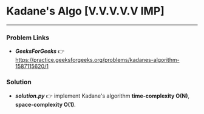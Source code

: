 # Kadane's Algo [V.V.V.V.V IMP]

---

### Problem Links
- **_GeeksForGeeks_** :point_right: https://practice.geeksforgeeks.org/problems/kadanes-algorithm-1587115620/1

### Solution
- **_solution.py_** :point_right: implement Kadane's algorithm **time-complexity O(N)**, **space-complexity O(1)**.
